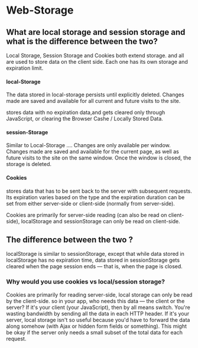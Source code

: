 # Web-Storage



## What are local storage and session storage and what is the difference between the two?

Local Storage, Session Storage and Cookies both extend storage. and all are used to store data on the client side. Each one has its own storage and expiration limit.

#### local-Storage

The data stored in local-storage persists until explicitly deleted. Changes made are saved and available for all current and future visits to the site.

stores data with no expiration data,and gets cleared only through JavaScript, or clearing the Browser Cashe / Locally Stored Data.

#### session-Storage

Similar to Local-Storage ....
Changes are only available per window. Changes made are saved and available for the current page, as well as future visits to the site on the same window. Once the window is closed, the storage is deleted.


#### Cookies

stores data that has to be sent back to the server with subsequent requests. Its
expiration varies based on the type and the expiration duration can be set from either
server-side or client-side (normally from server-side).

Cookies are primarily for server-side reading (can also be read on client-side),
localStorage and sessionStorage can only be read on client-side.

## The difference between the two ?
localStorage is similar to sessionStorage, except that while data stored in localStorage has no expiration time,
data stored in sessionStorage gets cleared when the page session ends — that is, when the page is closed.


### Why would you use cookies vs local/session storage?
Cookies are primarily for reading server-side, local storage can only be read by the client-side.
so in your app, who needs this data — the client or the server?
If it's your client (your JavaScript), then by all means switch. You're wasting bandwidth by sending all the data in each HTTP header.
If it's your server, local storage isn't so useful because you'd have to forward the data along somehow (with Ajax or hidden form fields or something). This might be okay if the server only needs a small subset of the total data for each request.
